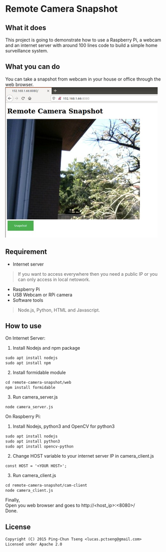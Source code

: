 # Remote Camera Snapshot

## What it does
This project is going to demonstrate how to use a Raspberry Pi, a webcam and an internet server
with around 100 lines code to build a simple home surveillance system.


## What you can do
You can take a snapshot from webcam in your house or office through the web browser.
![image](https://github.com/bytestar/remote-camera-snapshot/blob/main/rcs_demo.jpg)

## Requirement
- Internet server
> If you want to access everywhere then you need a public IP or you can only access in local netowork.
- Raspberry Pi
- USB Webcam or RPi camera
- Software tools
> Node.js, Python, HTML and Javascript.


## How to use
On Internet Server:
1. Install Nodejs and npm package 
```
sudo apt install nodejs
sudo apt install npm
```
2. Install formidable module
```
cd remote-camera-snapshot/web
npm install formidable
```
3. Run camera_server.js
```
node camera_server.js
```
On Raspberry Pi:
1. Install Nodejs, python3 and OpenCV for python3
```
sudo apt install nodejs
sudo apt install python3
sudo apt install opencv-python
```
2. Change HOST variable to your internet server IP in camera_client.js
```
const HOST = '<YOUR HOST>';
```
3. Run camera_client.js
```
cd remote-camera-snapshot/cam-client
node camera_client.js
```
Finally,<br/>
Open you web browser and goes to http://<host_ip>:<8080>/<br/>
Done.
 

## License
```
Copyright (C) 2015 Ping-Chun Tseng <lucas.pctseng@gmail.com> 
Licensed under Apache 2.0
```